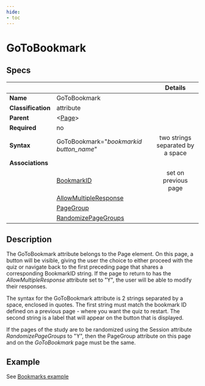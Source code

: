 ```yaml
---
hide:
- toc
---
```

# GoToBookmark

## Specs

| || Details |
|---|---|:---:|
| **Name** | GoToBookmark ||
| **Classification** | attribute ||
| **Parent** | <[Page](index.md)\> ||
| **Required** | no ||
| **Syntax** | GoToBookmark="*bookmarkid button_name*" |two strings separated by a space|
| **Associations** | |  |
|  | [BookmarkID](bookmark_id.md)| set on previous page |
|  | [AllowMultipleResponse](allow_multiple_response.md)| |
|  | [PageGroup](pagegroup.md) | |
|  | [RandomizePageGroups](../session/randomize_page_groups.md) | |


## Description
The GoToBookmark attribute belongs to the Page element.
On this page, a button will be visible, giving the user the choice to either proceed with the quiz or navigate back 
to the first preceding page that shares a corresponding BookmarkID string.
If the page to return to has the *AllowMultipleResponse* attribute set to "Y", the user 
will be able to modify their responses.

The syntax for the GoToBookmark attribute is 2 strings separated by a space, enclosed in quotes.
The first string must match the bookmark ID defined on a previous page - where you want the
quiz to restart.
The second string is a label that will appear on the button that is displayed.

If the pages of the study are to be randomized using the Session attribute *RandomizePageGroups* to "Y",
then the PageGroup attribute on this page and on the *GoToBookmark* page must be the same.

## Example

See [Bookmarks example](../../examples/example_bookmarks.md)



